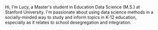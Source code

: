 Hi, I'm Lucy, a Master's student in Education Data Science (M.S.) at Stanford University. I'm passionate about using data science methods in a socially-minded way to study and inform topics in K-12 education, especially as it relates to school desegregation and integration. 


<!---
lcaffreymaffei/lcaffreymaffei is a ✨ special ✨ repository because its `README.md` (this file) appears on your GitHub profile.
You can click the Preview link to take a look at your changes.
--->
